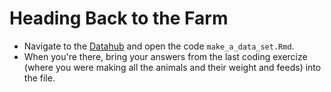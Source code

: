# Heading Back to the Farm 

- Navigate to the [Datahub](https://ischool.datahub.berkeley.edu/hub/user-redirect/git-pull?repo=https%3A%2F%2Fgithub.com%2FUCB-MIDS%2Fr_bridge&urlpath=rstudio%2F&branch=master) and open the code `make_a_data_set.Rmd`.
- When you're there, bring your answers from the last coding exercize (where you were making all the animals and their weight and feeds) into the file.  
